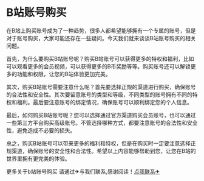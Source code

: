 # B站账号购买

在B站上购买账号成为了一种趋势，很多人都希望能够拥有一个专属的账号，但是对于账号购买，大家可能还存在一些疑问。今天我们就来谈谈B站账号购买的相关问题。

首先，为什么要购买B站账号呢？购买B站账号可以获得更多的特权和福利，比如可以观看更多的会员视频，可以获得更多的B币奖励等等。购买账号还可以解锁更多的功能和权限，让您的B站体验更加完美。

其次，购买B站账号需要注意什么呢？首先要选择正规的渠道进行购买，确保账号的合法性和安全性。其次要留意账号的类型和等级，不同类型的账号拥有不同的特权和福利。最后要注意账号的绑定情况，确保账号可以顺利绑定您的个人信息。

最后，如何购买B站账号呢？您可以选择通过官方渠道购买会员账号，也可以通过一些第三方平台购买高级账号。不管选择哪种方式，都要注意账号的合法性和安全性，避免造成不必要的损失。

总之，购买B站账号可以带来更多的福利和特权，但是在购买时一定要注意选择正规渠道，确保账号的安全性和合法性。希望以上内容能够帮助到您，让您在B站的世界里拥有更完美的体验。

更多关于b站账号购买 请通过✈与我们联系,感谢阅读！[点我联系✈](https://ai.G208.com)
